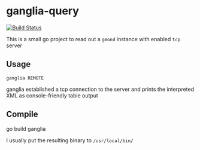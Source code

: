 # ganglia-query

[![Build Status](https://travis-ci.org/grisu48/ganglia-query.svg?branch=master)](https://travis-ci.org/grisu48/ganglia-query)

This is a small go project to read out a `gmond` instance with enabled `tcp` server

## Usage

    ganglia REMOTE

ganglia established a tcp connection to the server and prints the interpreted XML as console-friendly table output

## Compile

   go build ganglia

I usually put the resulting binary to `/usr/local/bin/`
